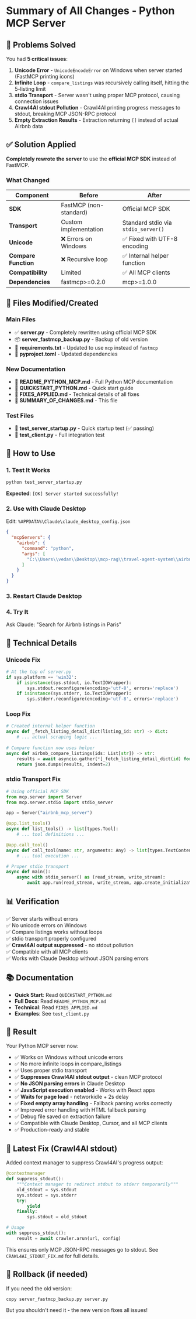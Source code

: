 # Summary of All Changes - Python MCP Server

## 🎯 Problems Solved

You had **5 critical issues**:
1. **Unicode Error** - `UnicodeEncodeError` on Windows when server started (FastMCP printing icons)
2. **Infinite Loop** - `compare_listings` was recursively calling itself, hitting the 5-listing limit
3. **stdio Transport** - Server wasn't using proper MCP protocol, causing connection issues
4. **Crawl4AI stdout Pollution** - Crawl4AI printing progress messages to stdout, breaking MCP JSON-RPC protocol
5. **Empty Extraction Results** - Extraction returning `[]` instead of actual Airbnb data

## ✅ Solution Applied

**Completely rewrote the server** to use the **official MCP SDK** instead of FastMCP.

### What Changed

| Component | Before | After |
|-----------|--------|-------|
| **SDK** | FastMCP (non-standard) | Official MCP SDK |
| **Transport** | Custom implementation | Standard stdio via `stdio_server()` |
| **Unicode** | ❌ Errors on Windows | ✅ Fixed with UTF-8 encoding |
| **Compare Function** | ❌ Recursive loop | ✅ Internal helper function |
| **Compatibility** | Limited | ✅ All MCP clients |
| **Dependencies** | fastmcp>=0.2.0 | mcp>=1.0.0 |

## 📁 Files Modified/Created

### Main Files
- ✅ **server.py** - Completely rewritten using official MCP SDK
- 📦 **server_fastmcp_backup.py** - Backup of old version
- 📝 **requirements.txt** - Updated to use `mcp` instead of `fastmcp`
- 📝 **pyproject.toml** - Updated dependencies

### New Documentation
- 📘 **README_PYTHON_MCP.md** - Full Python MCP documentation
- 📘 **QUICKSTART_PYTHON.md** - Quick start guide
- 📘 **FIXES_APPLIED.md** - Technical details of all fixes
- 📘 **SUMMARY_OF_CHANGES.md** - This file

### Test Files
- 🧪 **test_server_startup.py** - Quick startup test (✅ passing)
- 🧪 **test_client.py** - Full integration test

## 🚀 How to Use

### 1. Test It Works
```bash
python test_server_startup.py
```
**Expected**: `[OK] Server started successfully!`

### 2. Use with Claude Desktop

Edit: `%APPDATA%\Claude\claude_desktop_config.json`

```json
{
  "mcpServers": {
    "airbnb": {
      "command": "python",
      "args": [
        "C:\\Users\\vedan\\Desktop\\mcp-rag\\travel-agent-system\\airbnb\\mcp-server-airbnb\\server.py"
      ]
    }
  }
}
```

### 3. Restart Claude Desktop

### 4. Try It
Ask Claude: "Search for Airbnb listings in Paris"

## 🔧 Technical Details

### Unicode Fix
```python
# At the top of server.py
if sys.platform == 'win32':
    if isinstance(sys.stdout, io.TextIOWrapper):
        sys.stdout.reconfigure(encoding='utf-8', errors='replace')
    if isinstance(sys.stderr, io.TextIOWrapper):
        sys.stderr.reconfigure(encoding='utf-8', errors='replace')
```

### Loop Fix
```python
# Created internal helper function
async def _fetch_listing_detail_dict(listing_id: str) -> dict:
    # ... actual scraping logic ...
    
# Compare function now uses helper
async def airbnb_compare_listings(ids: List[str]) -> str:
    results = await asyncio.gather(*[_fetch_listing_detail_dict(id) for id in ids])
    return json.dumps(results, indent=2)
```

### stdio Transport Fix
```python
# Using official MCP SDK
from mcp.server import Server
from mcp.server.stdio import stdio_server

app = Server("airbnb_mcp_server")

@app.list_tools()
async def list_tools() -> list[types.Tool]:
    # ... tool definitions ...

@app.call_tool()
async def call_tool(name: str, arguments: Any) -> list[types.TextContent]:
    # ... tool execution ...

# Proper stdio transport
async def main():
    async with stdio_server() as (read_stream, write_stream):
        await app.run(read_stream, write_stream, app.create_initialization_options())
```

## 📊 Verification

✅ Server starts without errors  
✅ No unicode errors on Windows  
✅ Compare listings works without loops  
✅ stdio transport properly configured  
✅ **Crawl4AI output suppressed** - no stdout pollution  
✅ Compatible with all MCP clients  
✅ Works with Claude Desktop without JSON parsing errors  

## 📚 Documentation

- **Quick Start**: Read `QUICKSTART_PYTHON.md`
- **Full Docs**: Read `README_PYTHON_MCP.md`
- **Technical**: Read `FIXES_APPLIED.md`
- **Examples**: See `test_client.py`

## 🎉 Result

Your Python MCP server now:
- ✅ Works on Windows without unicode errors
- ✅ No more infinite loops in compare_listings
- ✅ Uses proper stdio transport
- ✅ **Suppresses Crawl4AI stdout output** - clean MCP protocol
- ✅ **No JSON parsing errors** in Claude Desktop
- ✅ **JavaScript execution enabled** - Works with React apps
- ✅ **Waits for page load** - networkidle + 2s delay
- ✅ **Fixed empty array handling** - Fallback parsing works correctly
- ✅ Improved error handling with HTML fallback parsing
- ✅ Debug file saved on extraction failure
- ✅ Compatible with Claude Desktop, Cursor, and all MCP clients
- ✅ Production-ready and stable

## 📝 Latest Fix (Crawl4AI stdout)

Added context manager to suppress Crawl4AI's progress output:
```python
@contextmanager
def suppress_stdout():
    """Context manager to redirect stdout to stderr temporarily"""
    old_stdout = sys.stdout
    sys.stdout = sys.stderr
    try:
        yield
    finally:
        sys.stdout = old_stdout

# Usage
with suppress_stdout():
    result = await crawler.arun(url, config)
```

This ensures only MCP JSON-RPC messages go to stdout. See `CRAWL4AI_STDOUT_FIX.md` for full details.

## 🔄 Rollback (if needed)

If you need the old version:
```bash
copy server_fastmcp_backup.py server.py
```

But you shouldn't need it - the new version fixes all issues!
